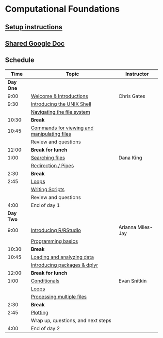 # Computational Foundations

## [Setup instructions](https://umich-brcf-bioinf.github.io/2021-04-19-umich-computationalFoundations/site/setup_instructions)

## [Shared Google Doc](https://docs.google.com/document/d/1e2b8o-sFLfXu_zWUzKt3Gc3SXsmHEtGfBn5uxuKLq7o/edit?usp=sharing)


## Schedule

| Time | Topic | Instructor |
| ---- | ----------------- | ---------- |
| **Day One** |
| 9:00 | [Welcome & Introductions](https://umich-brcf-bioinf.github.io/2021-04-19-umich-computationalFoundations/site/Module00_Introduction) | Chris Gates |
| 9:30 | [Introducing the UNIX Shell](https://datacarpentry.org/shell-genomics/01-introduction/index.html)
| | [Navigating the file system](https://datacarpentry.org/shell-genomics/02-the-filesystem/index.html)
| 10:30 | **Break**
| 10:45 | [Commands for viewing and manipulating files](https://datacarpentry.org/shell-genomics/03-working-with-files/index.html)
| | Review and questions
| 12:00 | **Break for lunch**
| 1:00 | [Searching files](https://umich-brcf-bioinf.github.io/2021-04-19-umich-computationalFoundations/site/Unix-genomics-II_Redirection) | Dana King |
| | [Redirection / Pipes](https://umich-brcf-bioinf.github.io/2021-04-19-umich-computationalFoundations/site/Unix-genomics-II_Redirection#redirecting-output)
| 2:30 | **Break**
| 2:45 | [Loops](https://umich-brcf-bioinf.github.io/2021-04-19-umich-computationalFoundations/site/Unix-genomics-II_ForLoops)
| | [Writing Scripts](https://umich-brcf-bioinf.github.io/2021-04-19-umich-computationalFoundations/site/Unix-genomics-II_ForLoops#writing-scripts-and-working-with-data)
| | Review and questions
| 4:00 | End of day 1
| **Day Two** |
| 9:00 | [Introducing R/RStudio](https://datacarpentry.org/R-genomics/00-before-we-start.html) | Arianna Miles-Jay |
| | [Programming basics](https://datacarpentry.org/R-genomics/01-intro-to-R.html)
| 10:30 | **Break**
| 10:45 | [Loading and analyzing data](https://datacarpentry.org/R-genomics/03-data-frames.html)
| | [Introducing packages & dplyr](https://datacarpentry.org/R-genomics/04-dplyr.html) 
| 12:00 | **Break for lunch**
| 1:00 | [Conditionals](https://umich-brcf-bioinf.github.io/2021-04-19-umich-computationalFoundations/site/day2_R_afternoon_conditionals) | Evan Snitkin |
| | [Loops](https://umich-brcf-bioinf.github.io/2021-04-19-umich-computationalFoundations/site/day2_R_afternoon_loops)
| | [Processing multiple files](https://umich-brcf-bioinf.github.io/2021-04-19-umich-computationalFoundations/site/day2_R_afternoon_multiple_files_and_plotting)
| 2:30 | **Break**
| 2:45 | [Plotting](https://umich-brcf-bioinf.github.io/2021-04-19-umich-computationalFoundations/site/day2_R_afternoon_multiple_files_and_plotting)
| | Wrap up, questions, and next steps
| 4:00 | End of day 2
